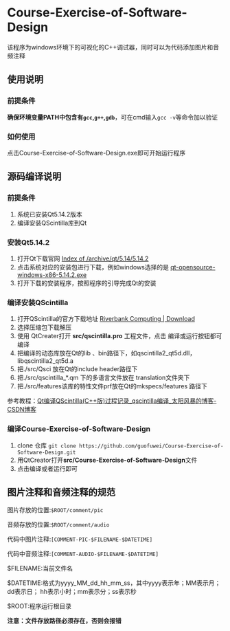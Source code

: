 # Course-Exercise-of-Software-Design

该程序为windows环境下的可视化的C++调试器，同时可以为代码添加图片和音频注释

## 使用说明

### 前提条件

**确保环境变量PATH中包含有`gcc`,`g++`,`gdb`**，可在cmd输入`gcc -v`等命令加以验证

### 如何使用

点击Course-Exercise-of-Software-Design.exe即可开始运行程序

## 源码编译说明

### 前提条件

1. 系统已安装Qt5.14.2版本
2. 编译安装QScintilla库到Qt

### 安装Qt5.14.2

1. 打开Qt下载官网  [Index of /archive/qt/5.14/5.14.2](https://download.qt.io/archive/qt/5.14/5.14.2/)
2. 点击系统对应的安装包进行下载，例如windows选择的是  [qt-opensource-windows-x86-5.14.2.exe](https://download.qt.io/archive/qt/5.14/5.14.2/qt-opensource-windows-x86-5.14.2.exe)
3. 打开下载的安装程序，按照程序的引导完成Qt的安装

### 编译安装QScintilla

1. 打开QScintilla的官方下载地址   [Riverbank Computing | Download](https://www.riverbankcomputing.com/software/qscintilla/download)
2. 选择压缩包下载解压
3. 使用 QtCreater打开 **src/qscintilla.pro** 工程文件，点击 编译或运行按钮都可编译
4. 把编译的动态库放在Qt的lib 、bin路径下，如qscintilla2_qt5d.dll，libqscintilla2_qt5d.a
5. 把./src/Qsci 放在Qt的include header路径下
6. 把./src/qscintilla_\*.qm 下的多语言文件放在 translation文件夹下
7. 把./src/features该库的特性文件prf放在Qt的mkspecs/features 路径下

参考教程：[Qt编译QScintilla(C++版)过程记录_qscintilla编译_太阳风暴的博客-CSDN博客](https://blog.csdn.net/qq_43680827/article/details/122611652)

### 编译Course-Exercise-of-Software-Design

1. clone 仓库 `git clone https://github.com/guofuwei/Course-Exercise-of-Software-Design.git`
2. 用QtCreator打开**src/Course-Exercise-of-Software-Design**文件
3. 点击编译或者运行即可

## 图片注释和音频注释的规范

图片存放的位置:`$ROOT/comment/pic`

音频存放的位置:`$ROOT/comment/audio`

代码中图片注释:`[COMMENT-PIC-$FILENAME-$DATETIME]`

代码中音频注释:`[COMMENT-AUDIO-$FILENAME-$DATETIME]`

$FILENAME:当前文件名

$DATETIME:格式为yyyy_MM_dd_hh_mm_ss，其中yyyy表示年；MM表示月；dd表示日； hh表示小时；mm表示分；ss表示秒

$ROOT:程序运行根目录

**注意：文件存放路径必须存在，否则会报错**
